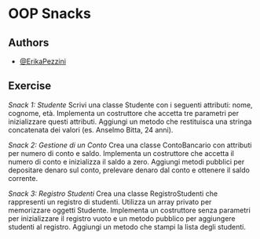 
# OOP Snacks



## Authors

- [@ErikaPezzini](https://github.com/ErikaPezzini)


## Exercise

*Snack 1: Studente*
Scrivi una classe Studente con i seguenti attributi: nome, cognome, età. Implementa un costruttore che accetta tre parametri per inizializzare questi attributi. Aggiungi un metodo che restituisca una stringa concatenata dei valori (es. Anselmo Bitta, 24 anni).

*Snack 2: Gestione di un Conto*
Crea una classe ContoBancario con attributi per numero di conto e saldo. Implementa un costruttore che accetta il numero di conto e inizializza il saldo a zero. Aggiungi metodi pubblici per depositare denaro sul conto, prelevare denaro dal conto e ottenere il saldo corrente.

*Snack 3: Registro Studenti*
Crea una classe RegistroStudenti che rappresenti un registro di studenti. Utilizza un array privato per memorizzare oggetti Studente. Implementa un costruttore senza parametri per inizializzare il registro vuoto e un metodo pubblico per aggiungere studenti al registro. Aggiungi un metodo che stampi la lista degli studenti.














